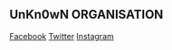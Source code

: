 ## UnKn0wN ORGANISATION 

[Facebook](https://facebook.com/unk.org)
[Twitter](https://twitter.com/unk_org)
[Instagram](https://instagram.com/unk.org)
